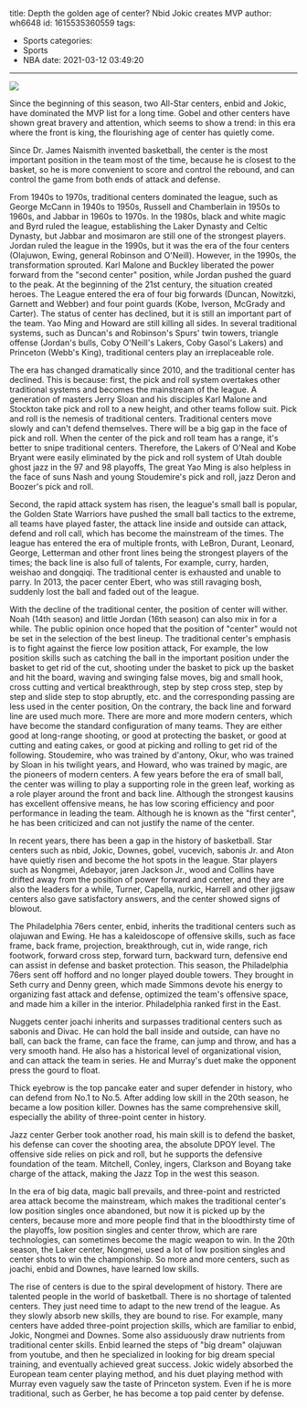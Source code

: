 title: Depth  the golden age of center? Nbid Jokic creates MVP
author: wh6648
id: 1615535360559
tags: 
- Sports
categories: 
- Sports
- NBA
date: 2021-03-12 03:49:20
---
![](https://p2.itc.cn/images01/20210312/2616bbb27ecf41bfaede788bf32e367e.jpeg)


Since the beginning of this season, two All-Star centers, enbid and Jokic, have dominated the MVP list for a long time. Gobel and other centers have shown great bravery and attention, which seems to show a trend: in this era where the front is king, the flourishing age of center has quietly come.

Since Dr. James Naismith invented basketball, the center is the most important position in the team most of the time, because he is closest to the basket, so he is more convenient to score and control the rebound, and can control the game from both ends of attack and defense.

From 1940s to 1970s, traditional centers dominated the league, such as George McCann in 1940s to 1950s, Russell and Chamberlain in 1950s to 1960s, and Jabbar in 1960s to 1970s. In the 1980s, black and white magic and Byrd ruled the league, establishing the Laker Dynasty and Celtic Dynasty, but Jabbar and mosimaron are still one of the strongest players. Jordan ruled the league in the 1990s, but it was the era of the four centers (Olajuwon, Ewing, general Robinson and O'Neill). However, in the 1990s, the transformation sprouted. Karl Malone and Buckley liberated the power forward from the "second center" position, while Jordan pushed the guard to the peak. At the beginning of the 21st century, the situation created heroes. The League entered the era of four big forwards (Duncan, Nowitzki, Garnett and Webber) and four point guards (Kobe, Iverson, McGrady and Carter). The status of center has declined, but it is still an important part of the team. Yao Ming and Howard are still killing all sides. In several traditional systems, such as Duncan's and Robinson's Spurs' twin towers, triangle offense (Jordan's bulls, Coby O'Neill's Lakers, Coby Gasol's Lakers) and Princeton (Webb's King), traditional centers play an irreplaceable role.

The era has changed dramatically since 2010, and the traditional center has declined. This is because: first, the pick and roll system overtakes other traditional systems and becomes the mainstream of the league. A generation of masters Jerry Sloan and his disciples Karl Malone and Stockton take pick and roll to a new height, and other teams follow suit. Pick and roll is the nemesis of traditional centers. Traditional centers move slowly and can't defend themselves. There will be a big gap in the face of pick and roll. When the center of the pick and roll team has a range, it's better to snipe traditional centers. Therefore, the Lakers of O'Neal and Kobe Bryant were easily eliminated by the pick and roll system of Utah double ghost jazz in the 97 and 98 playoffs, The great Yao Ming is also helpless in the face of suns Nash and young Stoudemire's pick and roll, jazz Deron and Boozer's pick and roll.

Second, the rapid attack system has risen, the league's small ball is popular, the Golden State Warriors have pushed the small ball tactics to the extreme, all teams have played faster, the attack line inside and outside can attack, defend and roll call, which has become the mainstream of the times. The league has entered the era of multiple fronts, with LeBron, Durant, Leonard, George, Letterman and other front lines being the strongest players of the times; the back line is also full of talents, For example, curry, harden, weishao and dongqiqi. The traditional center is exhausted and unable to parry. In 2013, the pacer center Ebert, who was still ravaging bosh, suddenly lost the ball and faded out of the league.

With the decline of the traditional center, the position of center will wither. Noah (14th season) and little Jordan (16th season) can also mix in for a while. The public opinion once hoped that the position of "center" would not be set in the selection of the best lineup. The traditional center's emphasis is to fight against the fierce low position attack, For example, the low position skills such as catching the ball in the important position under the basket to get rid of the cut, shooting under the basket to pick up the basket and hit the board, waving and swinging false moves, big and small hook, cross cutting and vertical breakthrough, step by step cross step, step by step and slide step to stop abruptly, etc. and the corresponding passing are less used in the center position, On the contrary, the back line and forward line are used much more. There are more and more modern centers, which have become the standard configuration of many teams. They are either good at long-range shooting, or good at protecting the basket, or good at cutting and eating cakes, or good at picking and rolling to get rid of the following. Stoudemire, who was trained by d'antony, Okur, who was trained by Sloan in his twilight years, and Howard, who was trained by magic, are the pioneers of modern centers. A few years before the era of small ball, the center was willing to play a supporting role in the green leaf, working as a role player around the front and back line. Although the strongest kausins has excellent offensive means, he has low scoring efficiency and poor performance in leading the team. Although he is known as the "first center", he has been criticized and can not justify the name of the center.

In recent years, there has been a gap in the history of basketball. Star centers such as nbid, Jokic, Downes, gobel, vucevich, sabonis Jr. and Aton have quietly risen and become the hot spots in the league. Star players such as Nongmei, Adebayor, jaren Jackson Jr., wood and Collins have drifted away from the position of power forward and center, and they are also the leaders for a while, Turner, Capella, nurkic, Harrell and other jigsaw centers also gave satisfactory answers, and the center showed signs of blowout.

The Philadelphia 76ers center, enbid, inherits the traditional centers such as olajuwan and Ewing. He has a kaleidoscope of offensive skills, such as face frame, back frame, projection, breakthrough, cut in, wide range, rich footwork, forward cross step, forward turn, backward turn, defensive end can assist in defense and basket protection. This season, the Philadelphia 76ers sent off hofford and no longer played double towers. They brought in Seth curry and Denny green, which made Simmons devote his energy to organizing fast attack and defense, optimized the team's offensive space, and made him a killer in the interior. Philadelphia ranked first in the East.

Nuggets center joachi inherits and surpasses traditional centers such as sabonis and Divac. He can hold the ball inside and outside, can have no ball, can back the frame, can face the frame, can jump and throw, and has a very smooth hand. He also has a historical level of organizational vision, and can attack the team in series. He and Murray's duet make the opponent press the gourd to float.

Thick eyebrow is the top pancake eater and super defender in history, who can defend from No.1 to No.5. After adding low skill in the 20th season, he became a low position killer. Downes has the same comprehensive skill, especially the ability of three-point center in history.

Jazz center Gerber took another road, his main skill is to defend the basket, his defense can cover the shooting area, the absolute DPOY level. The offensive side relies on pick and roll, but he supports the defensive foundation of the team. Mitchell, Conley, ingers, Clarkson and Boyang take charge of the attack, making the Jazz Top in the west this season.

In the era of big data, magic ball prevails, and three-point and restricted area attack become the mainstream, which makes the traditional center's low position singles once abandoned, but now it is picked up by the centers, because more and more people find that in the bloodthirsty time of the playoffs, low position singles and center throw, which are rare technologies, can sometimes become the magic weapon to win. In the 20th season, the Laker center, Nongmei, used a lot of low position singles and center shots to win the championship. So more and more centers, such as joachi, enbid and Downes, have learned low skills.

The rise of centers is due to the spiral development of history. There are talented people in the world of basketball. There is no shortage of talented centers. They just need time to adapt to the new trend of the league. As they slowly absorb new skills, they are bound to rise. For example, many centers have added three-point projection skills, which are familiar to enbid, Jokic, Nongmei and Downes. Some also assiduously draw nutrients from traditional center skills. Enbid learned the steps of "big dream" olajuwan from youtube, and then he specialized in looking for big dream special training, and eventually achieved great success. Jokic widely absorbed the European team center playing method, and his duet playing method with Murray even vaguely saw the taste of Princeton system. Even if he is more traditional, such as Gerber, he has become a top paid center by defense.

